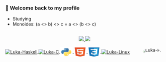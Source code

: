 ### 👋 Welcome back to my profile
- Studying
- Monoides: (a <> b) <> c = a <> (b <> c)
##
<div align="center">
  <a href="https://github.com/Jean-Lukas">
  <img height="180em" src="https://github-readme-stats.vercel.app/api?username=Jean-Lukas&show_icons=true&theme=tokyonight&include_all_commits=true&count_private=true"/>
  <img height="180em" src="https://github-readme-stats.vercel.app/api/top-langs/?username=Jean-Lukas&layout=compact&langs_count=7&theme=tokyonight"/>
</div>
  
<div style="display: inline_block"><br>
  <img align="center" alt="Luka-Haskell" height="30" width="40" src="https://cdn.jsdelivr.net/gh/devicons/devicon/icons/haskell/haskell-original.svg">
  <img align="center" alt="Luka-C" height="30" width="40" src="https://cdn.jsdelivr.net/gh/devicons/devicon/icons/c/c-original.svg">
  <img align="center" alt="Luka-Python" height="30" width="40" src="https://raw.githubusercontent.com/devicons/devicon/master/icons/python/python-original.svg">
  <img align="center" alt="Luka-HTML" height="30" width="40" src="https://raw.githubusercontent.com/devicons/devicon/master/icons/html5/html5-original.svg">
  <img align="center" alt="Luka-CSS" height="30" width="40" src="https://raw.githubusercontent.com/devicons/devicon/master/icons/css3/css3-original.svg">
  <img align="center" alt="Luka-Linux" height="30" width="40" src="https://cdn.jsdelivr.net/gh/devicons/devicon/icons/linux/linux-original.svg">
  <img align="right" alt="Luka-Pic" height="150" style="border-radius:50px;" src="https://cdn.discordapp.com/attachments/892949219961344021/896929227591532635/5227_CBRmcMfH.png">
</div>


